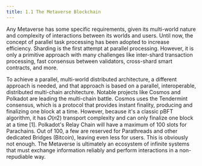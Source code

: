 ```yaml
---
title: 1.1 The Metaverse Blockchain
---
```

Any Metaverse has some specific requirements, given its multi-world nature and complexity of interactions between its worlds and users. Until now, the concept of parallel task processing has been adopted to increase efficiency. Sharding is the first attempt at parallel processing. However, it is only a primitive approach with many challenges like inter-shard transaction processing, fast consensus between validators, cross-shard smart contracts, and more.

To achieve a parallel, multi-world distributed architecture, a different approach is needed, and that approach is based on a parallel, interoperable, distributed multi-chain architecture. Notable projects like Cosmos and Polkadot are leading the multi-chain battle. Cosmos uses the Tendermint consensus, which is a protocol that provides instant finality, producing and finalizing one block at a time. However, because it's a classic pBFT algorithm, it has 𝑂(𝑛2) transport complexity and can only finalize one block at a time [1]. Polkadot's Relay Chain will have a maximum of 100 slots for Parachains. Out of 100, a few are reserved for Parathreads and other dedicated Bridges (Bitcoin), leaving even less for users. This is obviously not enough. The Metaverse is ultimately an ecosystem of infinite systems that must exchange information reliably and perform interactions in a non-repudiable way.
